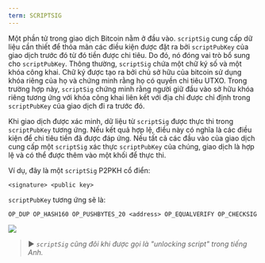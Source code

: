 ```yaml
---
term: SCRIPTSIG
---
```


Một phần tử trong giao dịch Bitcoin nằm ở đầu vào. `scriptSig` cung cấp dữ liệu cần thiết để thỏa mãn các điều kiện được đặt ra bởi `scriptPubKey` của giao dịch trước đó từ đó tiền được chi tiêu. Do đó, nó đóng vai trò bổ sung cho `scriptPubKey`. Thông thường, `scriptSig` chứa một chữ ký số và một khóa công khai. Chữ ký được tạo ra bởi chủ sở hữu của bitcoin sử dụng khóa riêng của họ và chứng minh rằng họ có quyền chi tiêu UTXO. Trong trường hợp này, `scriptSig` chứng minh rằng người giữ đầu vào sở hữu khóa riêng tương ứng với khóa công khai liên kết với địa chỉ được chỉ định trong `scriptPubKey` của giao dịch đi ra trước đó.

Khi giao dịch được xác minh, dữ liệu từ `scriptSig` được thực thi trong `scriptPubKey` tương ứng. Nếu kết quả hợp lệ, điều này có nghĩa là các điều kiện để chi tiêu tiền đã được đáp ứng. Nếu tất cả các đầu vào của giao dịch cung cấp một `scriptSig` xác thực `scriptPubKey` của chúng, giao dịch là hợp lệ và có thể được thêm vào một khối để thực thi.

Ví dụ, đây là một `scriptSig` P2PKH cổ điển:

```text
<signature> <public key>
```

`scriptPubKey` tương ứng sẽ là:

```text
OP_DUP OP_HASH160 OP_PUSHBYTES_20 <address> OP_EQUALVERIFY OP_CHECKSIG
```

![](../../dictionnaire/assets/35.png)

> ► *`scriptSig` cũng đôi khi được gọi là "unlocking script" trong tiếng Anh.*